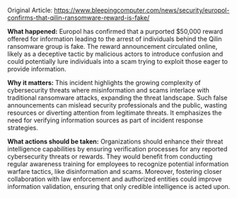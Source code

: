 Original Article: https://www.bleepingcomputer.com/news/security/europol-confirms-that-qilin-ransomware-reward-is-fake/

**What happened:** Europol has confirmed that a purported $50,000 reward offered for information leading to the arrest of individuals behind the Qilin ransomware group is fake. The reward announcement circulated online, likely as a deceptive tactic by malicious actors to introduce confusion and could potentially lure individuals into a scam trying to exploit those eager to provide information.

**Why it matters:** This incident highlights the growing complexity of cybersecurity threats where misinformation and scams interlace with traditional ransomware attacks, expanding the threat landscape. Such false announcements can mislead security professionals and the public, wasting resources or diverting attention from legitimate threats. It emphasizes the need for verifying information sources as part of incident response strategies.

**What actions should be taken:** Organizations should enhance their threat intelligence capabilities by ensuring verification processes for any reported cybersecurity threats or rewards. They would benefit from conducting regular awareness training for employees to recognize potential information warfare tactics, like disinformation and scams. Moreover, fostering closer collaboration with law enforcement and authorized entities could improve information validation, ensuring that only credible intelligence is acted upon.